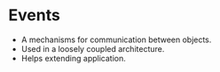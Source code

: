 # Events
- A mechanisms for communication between objects.
- Used in a loosely coupled architecture.
- Helps extending application.
